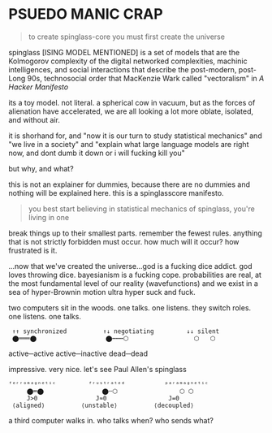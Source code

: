# PSUEDO MANIC CRAP

> to create spinglass-core you must first create the universe 

spinglass [ISING MODEL MENTIONED] is a set of models that are the Kolmogorov complexity of the digital networked complexities, machinic intelligences, and social interactions that describe the post-modern, post-Long 90s, technosocial order that MacKenzie Wark called "vectoralism" in *A Hacker Manifesto*

its a toy model. not literal. a spherical cow in vacuum, but as the forces of alienation have accelerated, we are all looking a lot more oblate, isolated, and without air.

it is shorhand for, and "now it is our turn to study statistical mechanics" and "we live in a society" and "explain what large language models are right now, and dont dumb it down or i will fucking kill you"

but why, and what? 

this is not an explainer for dummies, because there are no dummies and nothing will be explained here. this is a spinglasscore manifesto.

> you best start believing in statistical mechanics of spinglass, you're living in one

break things up to their smallest parts. remember the fewest rules. anything that is not strictly forbidden must occur. how much will it occur? how frustrated is it.

...now that we've created the universe...god is a fucking dice addict. god loves throwing dice. bayesianism is a fucking cope. probabilities are real, at the most fundamental level of our reality (wavefunctions) and we exist in a sea of hyper-Brownin motion ultra hyper suck and fuck. 

two computers sit in the woods. one talks. one listens. they switch roles. one listens. one talks. 

     ↑↑ synchronized          ↑↓ negotiating         ↓↓ silent
     ⬤═══⬤                   ⬤┅┅┅⬡                  ⬡   ⬡
   active─active          active─inactive         dead─dead

impressive. very nice. let's see Paul Allen's spinglass

 ```
ᶠᵉʳʳᵒᵐᵃᵍⁿᵉᵗⁱᶜ         ᶠʳᵘˢᵗʳᵃᵗᵉᵈ           ᵖᵃʳᵃᵐᵃᵍⁿᵉᵗⁱᶜ
      ⬤═⬤                ⬤╌⬡                 ⬡ ⬡
      J>0                J≈0                 J=0
  ⟨aligned⟩          ⟨unstable⟩          ⟨decoupled⟩
```
  

a third computer walks in. who talks when? who sends what?
